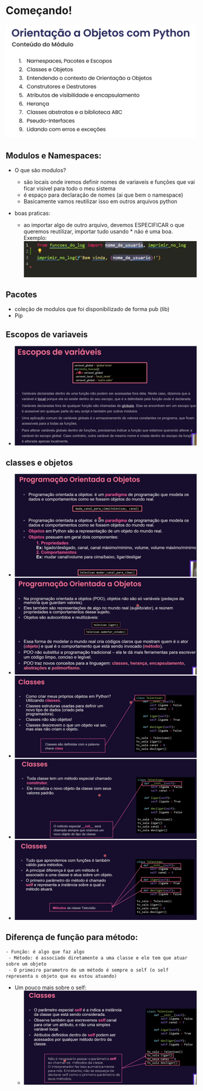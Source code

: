 # Começando!
![img.png](img.png)

## Modulos e Namespaces:
- O que são modulos?
  - são locais onde iremos definir nomes de variaveis e funções que vai ficar visivel para todo o meu sistema
  - é espaço para declaração de nomes (ai que bem o namespace)
  - Basicamente vamos reutilizar isso em outros arquivos python
  
- boas praticas:
  - ao importar algo de outro arquivo, devemos ESPECIFICAR o que queremos reutilizar, importar tudo usando * não é
  uma boa. Exemplo:
  ![img_1.png](img_1.png)

    
## Pacotes
- coleção de modulos que foi disponibilizado de forma pub (lib)
- Pip


## Escopos de variaveis
- ![img_4.png](img_4.png)

## classes e objetos
- ![img_5.png](img_5.png)
- ![img_6.png](img_6.png)
- ![img_7.png](img_7.png)
- ![img_8.png](img_8.png)
- ![img_9.png](img_9.png)

 ## Diferença de função para método:
    - Função: é algo que faz algo
     - Método: é associado diretamente a uma classe e ele tem que atuar sobre um objeto
     - O primeiro parametro de um método é sempre o self (o self representa o objeto que eu estou atuando)

- Um pouco mais sobre o self: 
  - ![img_10.png](img_10.png)